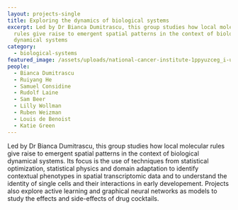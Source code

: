 ```yaml
---
layout: projects-single
title: Exploring the dynamics of biological systems
excerpt: Led by Dr Bianca Dumitrascu, this group studies how local molecular
  rules give raise to emergent spatial patterns in the context of biological
  dynamical systems
category:
  - biological-systems
featured_image: /assets/uploads/national-cancer-institute-1ppyuzceg_i-unsplash.jpg
people:
  - Bianca Dumitrascu
  - Ruiyang He
  - Samuel Considine
  - Rudolf Laine
  - Sam Beer
  - Lilly Wollman
  - Ruben Weizman
  - Louis de Benoist
  - Katie Green
---
```

Led by Dr Bianca Dumitrascu, this group studies how local molecular rules give raise to emergent spatial patterns in the context of biological dynamical systems. Its focus is the use of techniques from statistical optimization, statistical physics and domain adaptation to identify contextual phenotypes in spatial transcriptomic data and to understand the identity of single cells and their interactions in early developement. Projects also explore active learning and graphical neural networks as models to study the effects and side-effects of drug cocktails.
